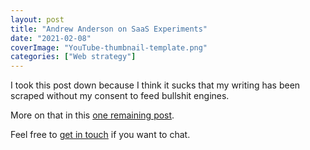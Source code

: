 ```yaml
---
layout: post
title: "Andrew Anderson on SaaS Experiments"
date: "2021-02-08"
coverImage: "YouTube-thumbnail-template.png"
categories: ["Web strategy"]
---
```


I took this post down because I think it sucks that my writing has been scraped without my consent to feed bullshit engines.

More on that in this [one remaining post](/my-final-blog-post).

Feel free to [get in touch](/contact) if you want to chat.
